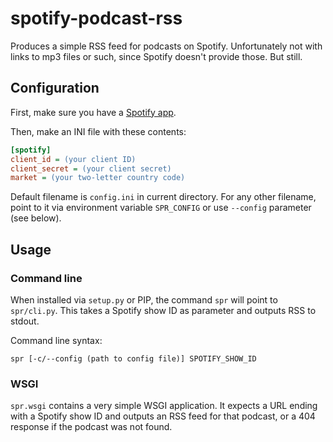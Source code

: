 # spotify-podcast-rss

Produces a simple RSS feed for podcasts on Spotify. Unfortunately not with links to mp3 files or such, since Spotify doesn't provide those. But still.

## Configuration

First, make sure you have a [Spotify app](https://developer.spotify.com/dashboard/applications).

Then, make an INI file with these contents:

```ini
[spotify]
client_id = (your client ID)
client_secret = (your client secret)
market = (your two-letter country code)
```

Default filename is `config.ini` in current directory. For any other filename, point to it via environment variable `SPR_CONFIG` or use `--config` parameter (see below).

## Usage

### Command line

When installed via `setup.py` or PIP, the command `spr` will point to `spr/cli.py`. This takes a Spotify show ID as parameter and outputs RSS to stdout.

Command line syntax:

```shell
spr [-c/--config (path to config file)] SPOTIFY_SHOW_ID
```

### WSGI

`spr.wsgi` contains a very simple WSGI application. It expects a URL ending with a Spotify show ID and outputs an RSS feed for that podcast, or a 404 response if the podcast was not found.

